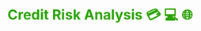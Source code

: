 # <h1 style = "color: #29a200">Credit Risk Analysis :credit_card: :computer: :globe_with_meridians: </h1> 

